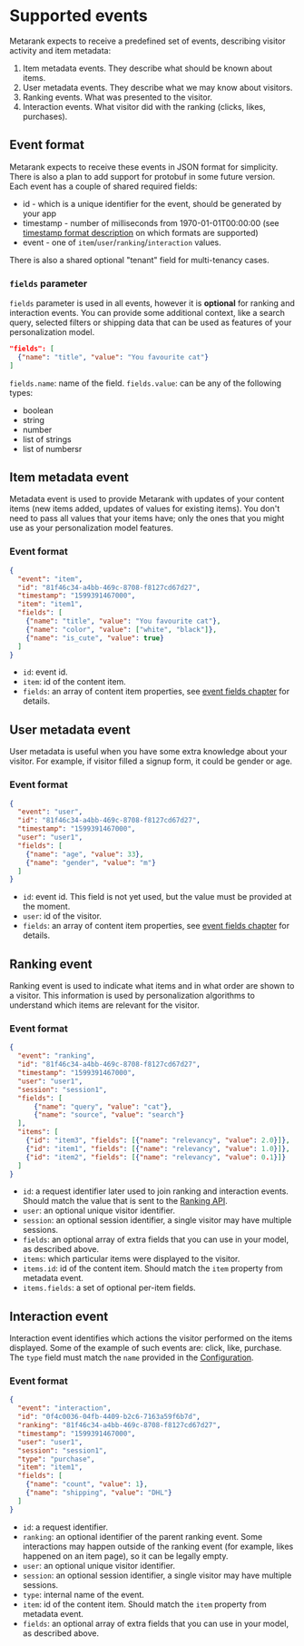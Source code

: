 # Supported events

Metarank expects to receive a predefined set of events, describing visitor activity and item metadata:
1. Item metadata events. They describe what should be known about items.
2. User metadata events. They describe what we may know about visitors.
3. Ranking events. What was presented to the visitor.
4. Interaction events. What visitor did with the ranking (clicks, likes, purchases).

## Event format

Metarank expects to receive these events in JSON format for simplicity. There is also a plan to add support for protobuf
in some future version. Each event has a couple of shared required fields:
* id - which is a unique identifier for the event, should be generated by your app
* timestamp - number of milliseconds from 1970-01-01T00:00:00 (see [timestamp format description](timestamp-formats.md) on which formats are supported)
* event - one of `item`/`user`/`ranking`/`interaction` values.

There is also a shared optional "tenant" field for multi-tenancy cases.

### `fields` parameter

`fields` parameter is used in all events, however it is **optional** for ranking and interaction events. 
You can provide some additional context, like a search query, selected filters or shipping data that can be used as features of your personalization model.

```json
"fields": [
  {"name": "title", "value": "You favourite cat"}
]
```

`fields.name`: name of the field.
`fields.value`: can be any of the following types:
* boolean
* string
* number
* list of strings
* list of numbersr 

## Item metadata event

Metadata event is used to provide Metarank with updates of your content items (new items added, updates of values for existing items). 
You don't need to pass all values that your items have; only the ones that you might use as your personalization model features.

### Event format
```json
{
  "event": "item",
  "id": "81f46c34-a4bb-469c-8708-f8127cd67d27",
  "timestamp": "1599391467000",
  "item": "item1", 
  "fields": [
    {"name": "title", "value": "You favourite cat"},
    {"name": "color", "value": ["white", "black"]},
    {"name": "is_cute", "value": true}
  ]
}
```
- `id`: event id. 
- `item`: id of the content item.
- `fields`: an array of content item properties, see [event fields chapter](#fields-parameter) for details.

## User metadata event

User metadata is useful when you have some extra knowledge about your visitor. For example, if visitor filled a signup form,
it could be gender or age.

### Event format
```json
{
  "event": "user",
  "id": "81f46c34-a4bb-469c-8708-f8127cd67d27",
  "timestamp": "1599391467000",
  "user": "user1",
  "fields": [
    {"name": "age", "value": 33},
    {"name": "gender", "value": "m"}
  ]
}
```
- `id`: event id. This field is not yet used, but the value must be provided at the moment.
- `user`: id of the visitor.
- `fields`: an array of content item properties, see [event fields chapter](#fields-parameter) for details.


## Ranking event

Ranking event is used to indicate what items and in what order are shown to a visitor. 
This information is used by personalization algorithms to understand which items are relevant for the visitor.

### Event format

```json
{
  "event": "ranking",
  "id": "81f46c34-a4bb-469c-8708-f8127cd67d27",
  "timestamp": "1599391467000",
  "user": "user1",
  "session": "session1",
  "fields": [
      {"name": "query", "value": "cat"},
      {"name": "source", "value": "search"}
  ],
  "items": [
    {"id": "item3", "fields": [{"name": "relevancy", "value": 2.0}]},
    {"id": "item1", "fields": [{"name": "relevancy", "value": 1.0}]},
    {"id": "item2", "fields": [{"name": "relevancy", "value": 0.1}]} 
  ]
}
```

- `id`: a request identifier later used to join ranking and interaction events. Should match the value that is sent to the [Ranking API](api.md).
- `user`: an optional unique visitor identifier.
- `session`: an optional session identifier, a single visitor may have multiple sessions.
- `fields`: an optional array of extra fields that you can use in your model, as described above.
- `items`: which particular items were displayed to the visitor.
- `items.id`: id of the content item. Should match the `item` property from metadata event.
- `items.fields`: a set of optional per-item fields.

## Interaction event

Interaction event identifies which actions the visitor performed on the items displayed. 
Some of the example of such events are: click, like, purchase.
The `type` field must match the `name` provided in the [Configuration](configuration/overview.md).

### Event format

```json
{
  "event": "interaction",
  "id": "0f4c0036-04fb-4409-b2c6-7163a59f6b7d",
  "ranking": "81f46c34-a4bb-469c-8708-f8127cd67d27",
  "timestamp": "1599391467000",
  "user": "user1",
  "session": "session1",
  "type": "purchase",
  "item": "item1",
  "fields": [
    {"name": "count", "value": 1},
    {"name": "shipping", "value": "DHL"}
  ]
}
```

- `id`: a request identifier.
- `ranking`: an optional identifier of the parent ranking event. Some interactions may happen outside of the ranking event
  (for example, likes happened on an item page), so it can be legally empty.
- `user`: an optional unique visitor identifier.
- `session`: an optional session identifier, a single visitor may have multiple sessions.
- `type`: internal name of the event.
- `item`: id of the content item. Should match the `item` property from metadata event.
- `fields`: an optional array of extra fields that you can use in your model, as described above.
